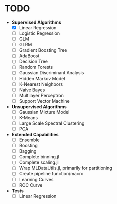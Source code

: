 # TODO

- **Supervised Algorithms**
  - [x] Linear Regression
  - [ ] Logistic Regression
  - [ ] GLM
  - [ ] GLRM
  - [ ] Gradient Boosting Tree
  - [ ] AdaBoost
  - [ ] Decision Tree
  - [ ] Random Forests
  - [ ] Gaussian Discriminant Analysis
  - [ ] Hidden Markov Model
  - [ ] K-Nearest Neighbors
  - [ ] Naive Bayes
  - [ ] Multilayer Perceptron
  - [ ] Support Vector Machine
- **Unsupervised Algorithms**
  - [ ] Gaussian Mixture Model
  - [ ] K-Means
  - [ ] Large Scale Spectral Clustering
  - [ ] PCA
- **Extended Capabilities**
  - [ ] Ensemble
  - [ ] Boosting
  - [ ] Bagging
  - [ ] Complete binning.jl
  - [ ] Complete scaling.jl
  - [ ] Wrap MLDataUtils.jl, primarily for partitioning
  - [ ] Create pipeline function/macro
  - [ ] Learning Curves
  - [ ] ROC Curve
- **Tests**
  - [ ] Linear Regression
